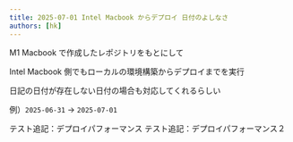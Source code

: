 ```yaml
---
title: 2025-07-01 Intel Macbook からデプロイ 日付のよしなさ
authors: [hk]
---
```


M1 Macbook で作成したレポジトリをもとにして

Intel Macbook 側でもローカルの環境構築からデプロイまでを実行

<!-- truncate -->

日記の日付が存在しない日付の場合も対応してくれるらしい

例）`2025-06-31` -> `2025-07-01`

テスト追記：デプロイパフォーマンス
テスト追記：デプロイパフォーマンス２